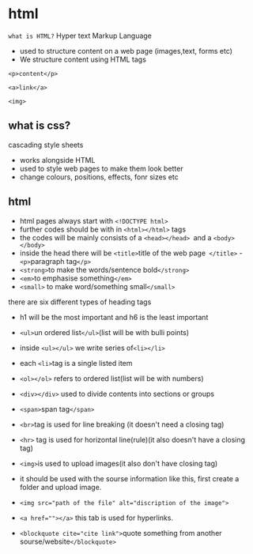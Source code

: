 # html
```what is HTML?```
Hyper text Markup Language
- used to structure content on a web page (images,text, forms etc)
- We structure content using HTML tags

 ```<p>content</p>```

 ```<a>link</a>```

 ```<img>```
 ## what is css?
 cascading style sheets
 - works alongside HTML
 - used to style web pages to make them look better
 - change colours, positions, effects, fonr sizes etc


## html
- html pages always start with ```<!DOCTYPE html>```
- further codes should be with in ```<html></html>``` tags
- the codes will be mainly consists of a ```<head></head> ```and a ```<body></body>```
- inside the head there will be ```<title>```title of the web page``` </title>```
-``` <p>```paragraph tag```</p>```
- ```<strong>```to make the words/sentence bold```</strong>```
- ```<em>```to emphasise something```</em>```
- ```<small>``` to make word/something small```</small>```

there are six different types of heading tags
- h1 will be the most important and h6 is the least important

- ```<ul>```un ordered list```</ul>```(list will be with bulli points)
- inside ```<ul></ul>``` we write series of```<li></li>```
- each ```<li>```tag is a single listed item
- ```<ol></ol>``` refers to ordered list(list will be with numbers)
- ```<div></div>``` used to divide contents into sections or groups 
- ```<span>```span tag```</span>```
- ```<br>```tag is used for line breaking (it doesn't need a closing tag)
- ```<hr>``` tag is used for horizontal line(rule)(it also doesn't have a closing tag)
- ```<img>```is used to upload images(it also don't have closing tag)
- it should be used with the sourse information like this, first create a folder and upload image.
- ```<img src="path of the file" alt="discription of the image">```
- ```<a href=""></a>``` this tab is used for hyperlinks.
- ```<blockquote cite="cite link">```quote something from another sourse/website```</blockquote>```